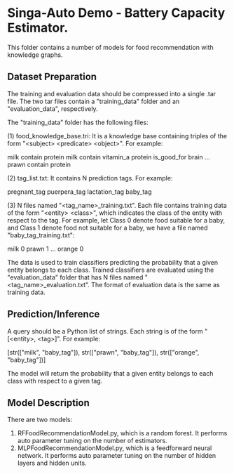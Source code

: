 # Singa-Auto Demo - Battery Capacity Estimator.

This folder contains a number of models for food recommendation with knowledge graphs.

## Dataset Preparation

The training and evaluation data should be compressed into a single .tar file. The two tar files contain a "training_data" folder and an "evaluation_data", respectively.

The "training_data" folder has the following files:

(1) food_knowledge_base.tri: It is a knowledge base containing triples of the form "\<subject\> \<predicate\> \<object\>". For example:

milk contain protein
milk contain vitamin_a
protein is_good_for brain
...
prawn contain protein

(2) tag_list.txt: It contains N prediction tags. For example:

pregnant_tag
puerpera_tag
lactation_tag
baby_tag

(3) N files named "\<tag_name\>_training.txt". Each file contains training data of the form "\<entity\> \<class\>", which indicates the class of the entity with respect to the tag. For example, let Class 0 denote food suitable for a baby, and Class 1 denote food not suitable for a baby, we have a file named "baby_tag_training.txt":

milk 0
prawn 1
...
orange 0

The data is used to train classifiers predicting the probability that a given entity belongs to each class. Trained classifiers are evaluated using the "evaluation_data" folder that has N files named "\<tag_name\>_evaluation.txt". The format of evaluation data is the same as training data.

## Prediction/Inference

A query should be a Python list of strings. Each string is of the form "[\<entity\>, \<tag\>]". For example:

[str(["milk", "baby_tag"]), str(["prawn", "baby_tag"]), str(["orange", "baby_tag"])]

The model will return the probability that a given entity belongs to each class with respect to a given tag.

## Model Description

There are two models:
1. RFFoodRecommendationModel.py, which is a random forest. It performs auto parameter tuning on the number of estimators.
2. MLPFoodRecommendationModel.py, which is a feedforward neural network. It performs auto parameter tuning on the number of hidden layers and hidden units.

